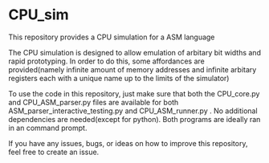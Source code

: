 # CPU_sim
This repository provides a CPU simulation for a ASM language

The CPU simulation is designed to allow emulation of arbitary bit widths and rapid prototyping. In order to do this, some affordances are provided(namely infinite amount of memory addresses and infinite arbitary registers each with a unique name up to the limits of the simulator)

To use the code in this repository, just make sure that both the CPU_core.py and CPU_ASM_parser.py files are available for both ASM_parser_interactive_testing.py and CPU_ASM_runner.py . No additional dependencies are needed(except for python). Both programs are ideally ran in an command prompt.

If you have any issues, bugs, or ideas on how to improve this repository, feel free to create an issue.
